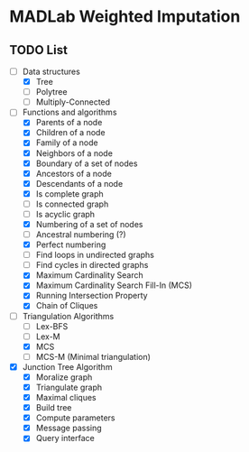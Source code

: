 # MADLab Weighted Imputation

## TODO List

- [ ] Data structures
    - [x] Tree
    - [ ] Polytree
    - [ ] Multiply-Connected
- [ ] Functions and algorithms
    - [x] Parents of a node
    - [x] Children of a node
    - [x] Family of a node
    - [x] Neighbors of a node
    - [x] Boundary of a set of nodes
    - [x] Ancestors of a node
    - [x] Descendants of a node
    - [x] Is complete graph
    - [ ] Is connected graph
    - [ ] Is acyclic graph
    - [x] Numbering of a set of nodes
    - [ ] Ancestral numbering (?)
    - [x] Perfect numbering
    - [ ] Find loops in undirected graphs
    - [ ] Find cycles in directed graphs
    - [x] Maximum Cardinality Search
    - [x] Maximum Cardinality Search Fill-In (MCS)
    - [x] Running Intersection Property
    - [x] Chain of Cliques
- [ ] Triangulation Algorithms
    - [ ] Lex-BFS
    - [ ] Lex-M
    - [x] MCS
    - [ ] MCS-M (Minimal triangulation)
- [x] Junction Tree Algorithm
    - [x] Moralize graph
    - [x] Triangulate graph
    - [x] Maximal cliques
    - [x] Build tree
    - [x] Compute parameters
    - [x] Message passing
    - [x] Query interface
